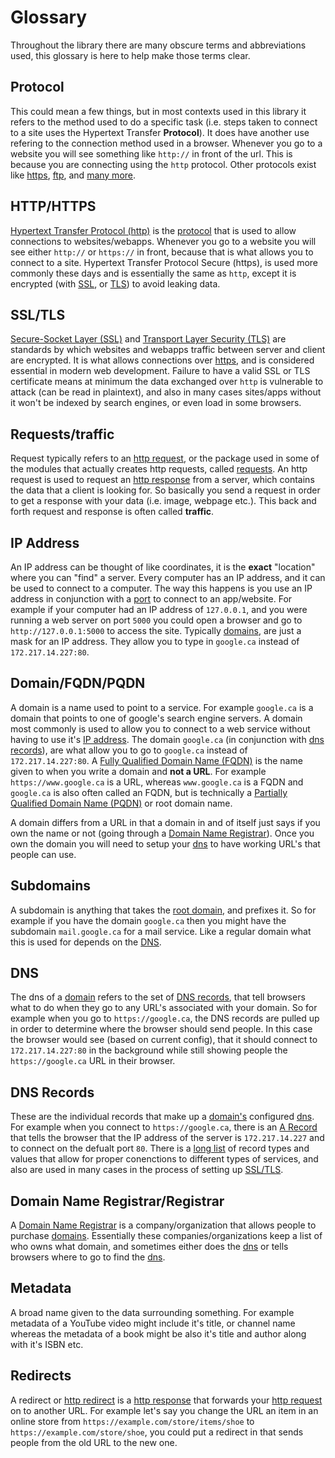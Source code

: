 # Glossary

Throughout the library there are many obscure terms and abbreviations used, this glossary is here to help make those terms clear.

## Protocol

This could mean a few things, but in most contexts used in this library it refers to the method used to do a specific task (i.e. steps taken to connect to a site uses the Hypertext Transfer **Protocol**). It does have another use refering to the connection method used in a browser. Whenever you go to a website you will see something like  `http://` in front of the url. This is because you are connecting using the `http` protocol. Other protocols exist like [https](#httphttps), [ftp](https://en.wikipedia.org/wiki/File_Transfer_Protocol), and [many more](https://www.w3schools.in/types-of-network-protocols-and-their-uses/).

## HTTP/HTTPS

[Hypertext Transfer Protocol (http)](https://developer.mozilla.org/en-US/docs/Web/HTTP/Overview) is the [protocol](#protocol) that is used to allow connections to websites/webapps. Whenever you go to a website you will see either `http://` or `https://` in front, because that is what allows you to connect to a site.  Hypertext Transfer Protocol Secure (https), is used more commonly these days and is essentially the same as `http`, except it is encrypted (with [SSL](#ssltls), or [TLS](#ssltls)) to avoid leaking data.

## SSL/TLS

[Secure-Socket Layer (SSL)](https://www.ssl.com/faqs/faq-what-is-ssl/) and [Transport Layer Security (TLS)](https://www.cloudflare.com/en-ca/learning/ssl/transport-layer-security-tls/)  are standards by which websites and webapps traffic between server and client are encrypted. It is what allows connections over [https](#httphttps), and is considered essential in modern web development. Failure to have a valid SSL or TLS certificate means at minimum the data exchanged over `http` is vulnerable to attack (can be read in plaintext), and also in many cases sites/apps without it won't be indexed by search engines, or even load in some browsers.

## Requests/traffic

Request typically refers to an [http request](https://www.ibm.com/docs/en/cics-ts/5.3?topic=protocol-http-requests), or the package used in some of the modules that actually creates http requests, called [requests](https://docs.python-requests.org/en/master/). An http request is used to request an [http response](https://www.ibm.com/docs/en/cics-ts/5.3?topic=protocol-http-responses) from a server, which contains the data that a client is looking for. So basically you send a request in order to get a response with your data (i.e. image, webpage etc.). This back and forth request and response is often called **traffic**.

## IP Address

An IP address can be thought of like coordinates, it is the **exact** "location" where you can "find" a server. Every computer has an IP address, and it can be used to connect to a computer. The way this happens is you use an IP address in conjunction with a [port](https://www.cloudflare.com/en-ca/learning/network-layer/what-is-a-computer-port/) to connect to an app/website. For example if your computer had an IP address of `127.0.0.1`, and you were running a web server on port `5000` you could open a browser and go to `http://127.0.0.1:5000` to access the site. Typically [domains](#domainfqdn), are just a mask for an IP address. They allow you to type in `google.ca` instead of `172.217.14.227:80`. 

## Domain/FQDN/PQDN

A domain is a name used to point to a service. For example `google.ca` is a domain that points to one of google's search engine servers. A domain most commonly is used to allow you to connect to a web service without having to use it's [IP address](#ip-address). The domain `google.ca` (in conjunction with [dns records](#dns-records)), are what allow you to go to `google.ca` instead of `172.217.14.227:80`. A [Fully Qualified Domain Name (FQDN)](https://www.networksolutions.com/blog/establish/domains/what-is-a-fully-qualified-domain-name--fqdn--#:~:text=An%20FQDN%20is%20a%20complete,ending%20with%20a%20trailing%20period.) is the name given to when you write a domain and **not a URL**. For example `https://www.google.ca` is a URL, whereas `www.google.ca` is a FQDN and `google.ca` is also often called an FQDN, but is technically a [Partially Qualified Domain Name (PQDN)](https://en.wikipedia.org/wiki/Fully_qualified_domain_name) or root domain name.

A domain differs from a URL in that a domain in and of itself just says if you own the name or not (going through a [Domain Name Registrar](#domain-name-registrarregistrar)). Once you own the domain you will need to setup your [dns](#dns) to have working URL's that people can use.

## Subdomains

A subdomain is anything that takes the [root domain](#domainfqdnpqdn), and prefixes it. So for example if you have the domain `google.ca` then you might have the subdomain `mail.google.ca` for a mail service. Like a regular domain what this is used for depends on the [DNS](#dns).

## DNS

The dns of a [domain](#domainfqdnpqdn) refers to the set of [DNS records](#dns-records), that tell browsers what to do when they go to any URL's associated with your domain. So for example when you go to `https://google.ca`, the DNS records are pulled up in order to determine where the browser should send people. In this case the browser would see (based on current config), that it should connect to `172.217.14.227:80` in the background while still showing people the `https://google.ca` URL in their browser.

## DNS Records

These are the individual records that make up a [domain's](#domainfqdnpqdn) configured [dns](#dns). For example when you connect to `https://google.ca`, there is an [A Record](https://support.dnsimple.com/articles/a-record/) that tells the browser that the IP address of the server is `172.217.14.227` and to connect on the defualt port `80`. There is a [long list](https://en.wikipedia.org/wiki/List_of_DNS_record_types) of record types and values that allow for proper conenctions to different types of services, and also are used in many cases in the process of setting up [SSL/TLS](#ssltls).

## Domain Name Registrar/Registrar

A [Domain Name Registrar](https://www.cloudflare.com/en-ca/learning/dns/glossary/what-is-a-domain-name-registrar/#:~:text=A%20domain%20name%20registrar%20is,1.1.) is a company/organization that allows people to purchase [domains](#domainfqdnpqdn). Essentially these companies/organizations keep a list of who owns what domain, and sometimes either does the [dns](#dns) or tells browsers where to go to find the [dns](#dns).

## Metadata

A broad name given to the data surrounding something. For example metadata of a YouTube video might include it's title, or channel name whereas the metadata of a book might be also it's title and author along with it's ISBN etc.

## Redirects

A redirect or [http redirect](https://developer.mozilla.org/en-US/docs/Web/HTTP/Redirections) is a [http response](#httphttps) that forwards your [http request](#httphttps) on to another URL. For example let's say you change the URL an item in an online store from `https://example.com/store/items/shoe` to `https://example.com/store/shoe`, you could put a redirect in that sends people from the old URL to the new one.
